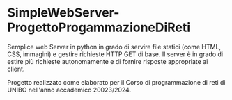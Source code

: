 # SimpleWebServer-ProgettoProgammazioneDiReti
Semplice web Server in python in grado di servire file statici (come HTML, CSS, immagini) e gestire richieste HTTP GET di base. Il server è in grado di estire più richieste autonomamente e di fornire risposte appropriate ai client.

Progetto realizzato come elaborato per il Corso di programmazione di reti di UNIBO nell'anno accademico 20023/2024.
